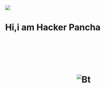 <img src="https://telegra.ph/file/4b6506008aaa95ea5e28e.jpg">
<br>
<h1>Hi,i am Hacker Pancha<h1>
<br><br>
<p align="center"><img src="https://user-images.githubusercontent.com/49580304/110319833-47367180-7fc4-11eb-87a7-392509eca9d7.gif" alt="Bt">
